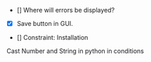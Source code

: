 - [] Where will errors be displayed?
- [x] Save button in GUI.
- [] Constraint: Installation

Cast Number and String in python in conditions